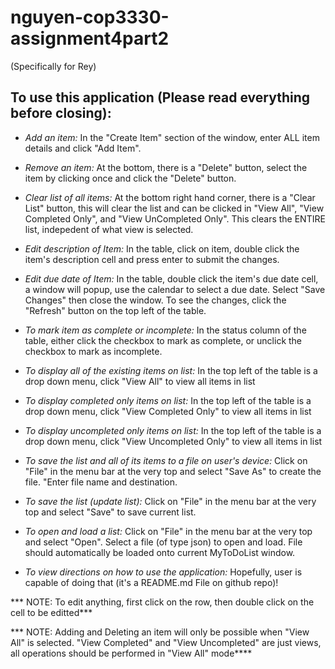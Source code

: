 # nguyen-cop3330-assignment4part2 #
(Specifically for Rey)

## To use this application (Please read everything before closing): ##

* _Add an item:_ In the "Create Item" section of the window, enter ALL item details and click "Add Item".

* _Remove an item:_ At the bottom, there is a "Delete" button, select the item by clicking once and click the "Delete" button.

* _Clear list of all items:_  At the bottom right hand corner, there is a "Clear List" button, this will clear the list and can be clicked in "View All", "View Completed Only", and "View UnCompleted Only". This clears the ENTIRE list, indepedent of what view is selected.

* _Edit description of Item:_ In the table, click on item, double click the item's description cell and press enter to submit the changes.

* _Edit due date of Item:_ In the table, double click the item's due date cell, a window will popup, use the calendar to select a due date. Select "Save Changes" then close the window. To see the changes, click the "Refresh" button on the top left of the table.

* _To mark item as complete or incomplete:_ In the status column of the table, either click the checkbox to mark as complete, or unclick the checkbox to mark as incomplete.

* _To display all of the existing items on list:_ In the top left of the table is a drop down menu, click "View All" to view all items in list

* _To display completed only items on list:_ In the top left of the table is a drop down menu, click "View Completed Only" to view all items in list

* _To display uncompleted only items on list:_ In the top left of the table is a drop down menu, click "View Uncompleted Only" to view all items in list

* _To save the list and all of its items to a file on user's device:_ Click on "File" in the menu bar at the very top and select "Save As" to create the file. "Enter file name and destination. 

* _To save the list (update list):_ Click on "File" in the menu bar at the very top and select "Save" to save current list. 

* _To open and load a list:_ Click on "File" in the menu bar at the very top and select "Open". Select a file (of type json) to open and load. File should automatically be loaded onto current MyToDoList window.

* _To view directions on how to use the application:_ Hopefully, user is capable of doing that (it's a README.md File on github repo)!

*** NOTE: To edit anything, first click on the row, then double click on the cell to be editted***

*** NOTE: Adding and Deleting an item will only be possible when "View All" is selected. "View Completed" and "View Uncompleted" are just views, all operations should be performed in "View All" mode**** 
